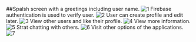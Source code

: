 ##Spalsh screen with a greetings including user name.
![1](https://user-images.githubusercontent.com/77186777/198884495-8f7b40f3-de2b-41ea-8aee-f7a0e12f49ff.png)
Firebase authentication is used to verify user.
![2](https://user-images.githubusercontent.com/77186777/198884496-a7221d96-3ebf-46f6-8959-a4817d6a28a7.png)
User can create profile and edit later.
![3](https://user-images.githubusercontent.com/77186777/198884497-f3da4c03-90c0-44fa-a0f3-565253a42c1c.png)
View other users and like their profile.
![4](https://user-images.githubusercontent.com/77186777/198884498-1d8d2914-ab74-4563-9eb8-a90a74c2aa22.png)
View more information.
![5](https://user-images.githubusercontent.com/77186777/198884487-82356c1c-ed5b-47a2-81ec-b9f1013eb9b5.png)
Strat chatting with others.
![6](https://user-images.githubusercontent.com/77186777/198884490-928fc080-eeb3-4947-9ac5-908b1fd9c5ed.png)
Visit other options of the applications.
![7](https://user-images.githubusercontent.com/77186777/198884493-1c56e6a3-6c6f-488d-8b3d-b66e6a2cc322.png)




